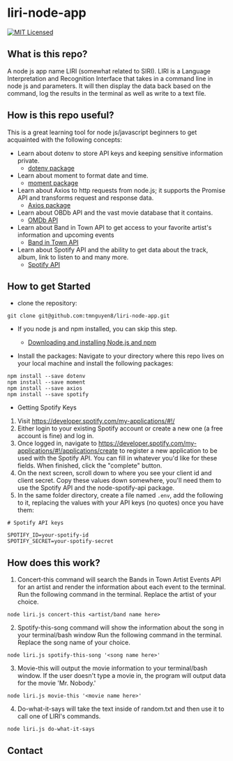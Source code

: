 # liri-node-app
[![MIT Licensed](https://img.shields.io/badge/license-MIT-blue.svg)](LICENSE)


## What is this repo?
A node js app name LIRI (somewhat related to SIRI). LIRI is a Language Interpretation and Recognition Interface that takes in a command line in node js and parameters. It will then display the data back based on the command, log the results in the terminal as well as write to a text file.

## How is this repo useful?
This is a great learning tool for node js/javascript beginners to get acquainted with the following concepts:
  * Learn about dotenv to store API keys and keeping sensitive information private.
    * [dotenv package](https://www.npmjs.com/package/dotenv)
  * Learn about moment to format date and time.
    * [moment package](https://www.npmjs.com/package/moment)
  * Learn about Axios to http requests from node.js; it supports the Promise API and transforms request and response data.
    * [Axios package](https://www.npmjs.com/package/axios)
  * Learn about OBDb API and the vast movie database that it contains.
    * [OMDb API](http://www.omdbapi.com/)
  * Learn about Band in Town API to get access to your favorite artist's information and upcoming events
    * [Band in Town API](https://app.swaggerhub.com/apis-docs/Bandsintown/PublicAPI/3.0.0)
  * Learn about Spotify API and the ability to get data about the track, album, link to listen to and many more. 
    * [Spotify API](https://www.npmjs.com/package/node-spotify-api)


## How to get Started
* clone the repository:
```git
git clone git@github.com:tmnguyen8/liri-node-app.git
```
* If you node js and npm installed, you can skip this step.
  * [Downloading and installing Node.js and npm](https://docs.npmjs.com/downloading-and-installing-node-js-and-npm)

* Install the packages:
Navigate to your directory where this repo lives on your local machine and install the following packages:
```git
npm install --save dotenv
npm install --save moment
npm install --save axios
npm install --save spotify
```
* Getting Spotify Keys
1. Visit https://developer.spotify.com/my-applications/#!/
2. Either login to your existing Spotify account or create a new one (a free account is fine) and log in.
3. Once logged in, navigate to https://developer.spotify.com/my-applications/#!/applications/create to register a new application to be used with the Spotify API. You can fill in whatever you'd like for these fields. When finished, click the "complete" button.
4. On the next screen, scroll down to where you see your client id and client secret. Copy these values down somewhere, you'll need them to use the Spotify API and the node-spotify-api package.
5. In the same folder directory, create a file named ```.env```, add the following to it, replacing the values with your API keys (no quotes) once you have them:
```git
# Spotify API keys

SPOTIFY_ID=your-spotify-id
SPOTIFY_SECRET=your-spotify-secret
```
## How does this work?
1. Concert-this command will search the Bands in Town Artist Events API for an artist and render the information about each event to the terminal. Run the following command in the terminal. Replace the artist of your choice.

```node liri.js concert-this <artist/band name here>```

2. Spotify-this-song command will show the information about the song in your terminal/bash window Run the following command in the terminal. Replace the song name of your choice.

```node liri.js spotify-this-song '<song name here>'```

3. Movie-this will output the movie information to your terminal/bash window. If the user doesn't type a movie in, the program will output data for the movie 'Mr. Nobody.'

```node liri.js movie-this '<movie name here>'```


4. Do-what-it-says will take the text inside of random.txt and then use it to call one of LIRI's commands.

```node liri.js do-what-it-says```

## Contact

